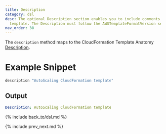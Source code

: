 ```yaml
---
title: Description
category: dsl
desc: The optional Description section enables you to include comments about your
  template. The Description must follow the AWSTemplateFormatVersion section.
nav_order: 38
---
```


The `description` method maps to the CloudFormation Template Anatomy [Description](https://docs.aws.amazon.com/AWSCloudFormation/latest/UserGuide/template-description-structure.html).

# Example Snippet


```ruby
description "AutoScaling CloudFormation template"
```

## Output

```yaml
Description: AutoScaling CloudFormation template
```

{% include back_to/dsl.md %}

{% include prev_next.md %}
